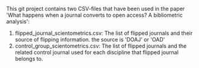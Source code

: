 This git project contains two CSV-files that have been used in the paper 'What happens when a journal converts to open access? A bibliometric analysis':
1. flipped_journal_scientometrics.csv: The list of flipped journals and their source of flipping information. the source is 'DOAJ' or 'OAD'
2. control_group_scientometrics.csv: The list of flipped journals and the related control journal used for each discipline that flipped journal belongs to. 
